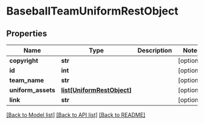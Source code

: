 # BaseballTeamUniformRestObject

## Properties
Name | Type | Description | Notes
------------ | ------------- | ------------- | -------------
**copyright** | **str** |  | [optional] 
**id** | **int** |  | [optional] 
**team_name** | **str** |  | [optional] 
**uniform_assets** | [**list[UniformRestObject]**](UniformRestObject.md) |  | [optional] 
**link** | **str** |  | [optional] 

[[Back to Model list]](../README.md#documentation-for-models) [[Back to API list]](../README.md#documentation-for-api-endpoints) [[Back to README]](../README.md)

